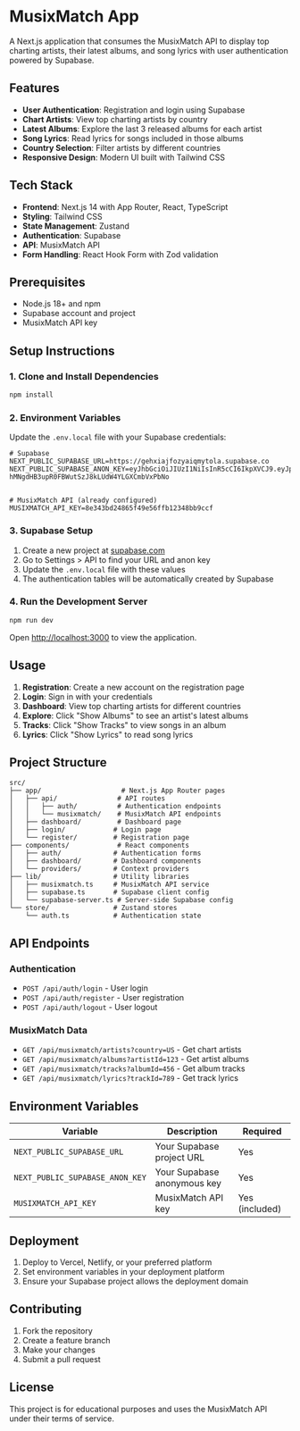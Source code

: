 # MusixMatch App

A Next.js application that consumes the MusixMatch API to display top charting artists, their latest albums, and song lyrics with user authentication powered by Supabase.

## Features

- **User Authentication**: Registration and login using Supabase
- **Chart Artists**: View top charting artists by country
- **Latest Albums**: Explore the last 3 released albums for each artist
- **Song Lyrics**: Read lyrics for songs included in those albums
- **Country Selection**: Filter artists by different countries
- **Responsive Design**: Modern UI built with Tailwind CSS

## Tech Stack

- **Frontend**: Next.js 14 with App Router, React, TypeScript
- **Styling**: Tailwind CSS
- **State Management**: Zustand
- **Authentication**: Supabase
- **API**: MusixMatch API
- **Form Handling**: React Hook Form with Zod validation

## Prerequisites

- Node.js 18+ and npm
- Supabase account and project
- MusixMatch API key

## Setup Instructions

### 1. Clone and Install Dependencies

```bash
npm install
```

### 2. Environment Variables

Update the `.env.local` file with your Supabase credentials:

```env
# Supabase
NEXT_PUBLIC_SUPABASE_URL=https://gehxiajfozyaiqmytola.supabase.co
NEXT_PUBLIC_SUPABASE_ANON_KEY=eyJhbGciOiJIUzI1NiIsInR5cCI6IkpXVCJ9.eyJpc3MiOiJzdXBhYmFzZSIsInJlZiI6ImdlaHhpYWpmb3p5YWlxbXl0b2xhIiwicm9sZSI6ImFub24iLCJpYXQiOjE3NDkzMjIyNTAsImV4cCI6MjA2NDg5ODI1MH0.jx-hMNgdHB3upR0FBWutSzJ8kLUdW4YLGXCmbVxPbNo


# MusixMatch API (already configured)
MUSIXMATCH_API_KEY=8e343bd24865f49e56ffb12348bb9ccf
```

### 3. Supabase Setup

1. Create a new project at [supabase.com](https://supabase.com)
2. Go to Settings > API to find your URL and anon key
3. Update the `.env.local` file with these values
4. The authentication tables will be automatically created by Supabase

### 4. Run the Development Server

```bash
npm run dev
```

Open [http://localhost:3000](http://localhost:3000) to view the application.

## Usage

1. **Registration**: Create a new account on the registration page
2. **Login**: Sign in with your credentials
3. **Dashboard**: View top charting artists for different countries
4. **Explore**: Click "Show Albums" to see an artist's latest albums
5. **Tracks**: Click "Show Tracks" to view songs in an album
6. **Lyrics**: Click "Show Lyrics" to read song lyrics

## Project Structure

```
src/
├── app/                    # Next.js App Router pages
│   ├── api/               # API routes
│   │   ├── auth/          # Authentication endpoints
│   │   └── musixmatch/    # MusixMatch API endpoints
│   ├── dashboard/         # Dashboard page
│   ├── login/            # Login page
│   └── register/         # Registration page
├── components/            # React components
│   ├── auth/             # Authentication forms
│   ├── dashboard/        # Dashboard components
│   └── providers/        # Context providers
├── lib/                  # Utility libraries
│   ├── musixmatch.ts     # MusixMatch API service
│   ├── supabase.ts       # Supabase client config
│   └── supabase-server.ts # Server-side Supabase config
└── store/                # Zustand stores
    └── auth.ts           # Authentication state
```

## API Endpoints

### Authentication

- `POST /api/auth/login` - User login
- `POST /api/auth/register` - User registration
- `POST /api/auth/logout` - User logout

### MusixMatch Data

- `GET /api/musixmatch/artists?country=US` - Get chart artists
- `GET /api/musixmatch/albums?artistId=123` - Get artist albums
- `GET /api/musixmatch/tracks?albumId=456` - Get album tracks
- `GET /api/musixmatch/lyrics?trackId=789` - Get track lyrics

## Environment Variables

| Variable                        | Description                 | Required       |
| ------------------------------- | --------------------------- | -------------- |
| `NEXT_PUBLIC_SUPABASE_URL`      | Your Supabase project URL   | Yes            |
| `NEXT_PUBLIC_SUPABASE_ANON_KEY` | Your Supabase anonymous key | Yes            |
| `MUSIXMATCH_API_KEY`            | MusixMatch API key          | Yes (included) |

## Deployment

1. Deploy to Vercel, Netlify, or your preferred platform
2. Set environment variables in your deployment platform
3. Ensure your Supabase project allows the deployment domain

## Contributing

1. Fork the repository
2. Create a feature branch
3. Make your changes
4. Submit a pull request

## License

This project is for educational purposes and uses the MusixMatch API under their terms of service.
